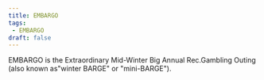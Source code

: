 ```yaml
---
title: EMBARGO
tags:
 - EMBARGO
draft: false
---
```


EMBARGO is the Extraordinary Mid-Winter Big Annual Rec.Gambling Outing (also
known as"winter BARGE" or "mini-BARGE"). 
